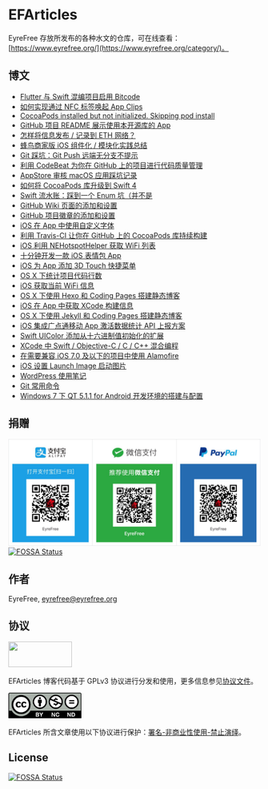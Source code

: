 # EFArticles

EyreFree 存放所发布的各种水文的仓库，可在线查看：[https://www.eyrefree.org/](https://www.eyrefree.org/category/)。

## 博文

- [Flutter 与 Swift 混编项目启用 Bitcode](/source/_posts/Flutter-Bitcode.markdown)
- [如何实现通过 NFC 标签唤起 App Clips](/source/_posts/NFC-AppClips.markdown)
- [CocoaPods installed but not initialized. Skipping pod install](/source/_posts/CocoaPods-Flutter-CDN.markdown)
- [GitHub 项目 README 展示使用本开源库的 App](/source/_posts/GitHub-ReadMe-Apps.markdown)
- [怎样将信息发布 / 记录到 ETH 网络？](/source/_posts/ETHTransactionData.markdown)
- [蜂鸟商家版 iOS 组件化 / 模块化实践总结](/source/_posts/LPDBusinessiOS.markdown)
- [Git 踩坑：Git Push 远端无分支不提示](/source/_posts/Git-Push.markdown)
- [利用 CodeBeat 为你在 GitHub 上的项目进行代码质量管理](/source/_posts/CodeBeat-GitHub.markdown)
- [AppStore 审核 macOS 应用踩坑记录](/source/_posts/AppStore-macOS.markdown)
- [如何将 CocoaPods 库升级到 Swift 4](/source/_posts/CocoaPods-Swift4.markdown)
- [Swift 流水账：踩到一个 Enum 坑（并不是](/source/_posts/Swift-Enum.markdown)
- [GitHub Wiki 页面的添加和设置](/source/_posts/GitHub-Wiki-Introduction.markdown)
- [GitHub 项目徽章的添加和设置](/source/_posts/GitHub-Badge-Introduction.markdown)
- [iOS 在 App 中使用自定义字体](/source/_posts/UIFont-TTF.markdown)
- [利用 Travis-CI 让你在 GitHub 上的 CocoaPods 库持续构建](/source/_posts/Travis-CI.markdown)
- [iOS 利用 NEHotspotHelper 获取 WiFi 列表](/source/_posts/NEHotspotHelper.markdown)
- [十分钟开发一款 iOS 表情包 App](/source/_posts/Coding-Emoji.markdown)
- [iOS 为 App 添加 3D Touch 快捷菜单](/source/_posts/3D-Touch.markdown)
- [OS X 下统计项目代码行数](/source/_posts/Wrap-Count.markdown)
- [iOS 获取当前 WiFi 信息](/source/_posts/iOS-WiFi-Info.markdown)
- [OS X 下使用 Hexo 和 Coding Pages 搭建静态博客](/source/_posts/Hexo-Coding-Pages.markdown)
- [iOS 在 App 中获取 XCode 构建信息](/source/_posts/iOS-Build-Info.markdown)
- [OS X 下使用 Jekyll 和 Coding Pages 搭建静态博客](/source/_posts/Jekyll-Coding-Pages.markdown)
- [iOS 集成广点通移动 App 激活数据统计 API 上报方案](/source/_posts/iOS-GuangDianTong.markdown)
- [Swift UIColor 添加从十六进制值初始化的扩展](/source/_posts/Swift-UIColor-Hex.markdown)
- [XCode 中 Swift / Objective-C / C / C++ 混合编程](/source/_posts/XCode-Swift-Objective-C-C-C++.markdown)
- [在需要兼容 iOS 7.0 及以下的项目中使用 Alamofire](/source/_posts/iOS7-Alamofire.markdown)
- [iOS 设置 Launch Image 启动图片](/source/_posts/iOS-LaunchImage.markdown)
- [WordPress 使用笔记](/source/_posts/WordPress-Notes.markdown)
- [Git 常用命令](/source/_posts/Git-Commands.markdown)
- [Windows 7 下 QT 5.1.1 for Android 开发环境的搭建与配置](/source/_posts/Windows7-QT-Android.markdown)

## 捐赠

![Donations](https://raw.githubusercontent.com/EFPrefix/EFQRCode/assets/QRCode/Donations.jpg?raw=true)
[![FOSSA Status](https://app.fossa.com/api/projects/git%2Bgithub.com%2FEyreFree%2FEFArticles.svg?type=shield)](https://app.fossa.com/projects/git%2Bgithub.com%2FEyreFree%2FEFArticles?ref=badge_shield)

## 作者

EyreFree, eyrefree@eyrefree.org

## 协议

<img src='https://www.gnu.org/graphics/gplv3-127x51.png' width='127' height='51'/>

EFArticles 博客代码基于 GPLv3 协议进行分发和使用，更多信息参见[协议文件](/LICENSE)。

<img src='https://raw.githubusercontent.com/EyreFree/EFArticles/master/res/cc-by-nc-nd.png' width='145.77' height='51'/>

EFArticles 所含文章使用以下协议进行保护：[署名-非商业性使用-禁止演绎](http://creativecommons.org/licenses/by-nc-nd/3.0/cn/)。


## License
[![FOSSA Status](https://app.fossa.com/api/projects/git%2Bgithub.com%2FEyreFree%2FEFArticles.svg?type=large)](https://app.fossa.com/projects/git%2Bgithub.com%2FEyreFree%2FEFArticles?ref=badge_large)